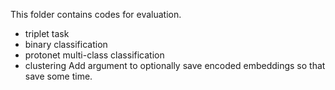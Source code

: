 This folder contains codes for evaluation.
* triplet task
* binary classification
* protonet multi-class classification
* clustering
Add argument to optionally save encoded embeddings so that save some time.